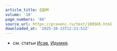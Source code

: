 ```yaml
---
article_title: ЕДОМ
volume: '18'
page_numbers: '60'
source_url: https://pravenc.ru/text/189565.html
downloaded_at: '2025-10-13T12:21:51Z'
---
```


- см. статьи [Исав](https://pravenc.ru/text/Исав.html), [Идумея](https://pravenc.ru/text/Идумея.html).
